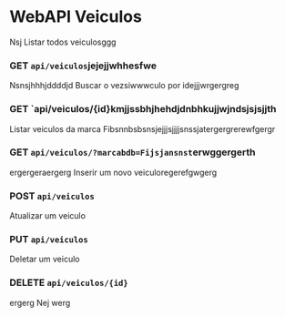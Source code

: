 # WebAPI Veiculos
 Nsj
Listar todos veiculosggg
### GET `api/veiculos`jejejjwhhesfwe
Nsnsjhhhjddddjd
Buscar o vezsiwwwculo por idejjjwrgergreg
### GET `api/veiculos/{id}kmjjssbhjhehdjdnbhkujjwjndsjsjsjjth
Listar veiculos da marca Fibsnnbsbsnsjejjjsjjjjsnssjatergergrerewfgergr
### GET `api/veiculos/?marcabdb=Fijsjansnst`erwggergerth
ergergeraergerg
Inserir um novo veiculoregerefgwgerg
### POST `api/veiculos`

Atualizar um veiculo
### PUT `api/veiculos`

Deletar um veiculo
### DELETE `api/veiculos/{id}`
ergerg
Nej
werg
